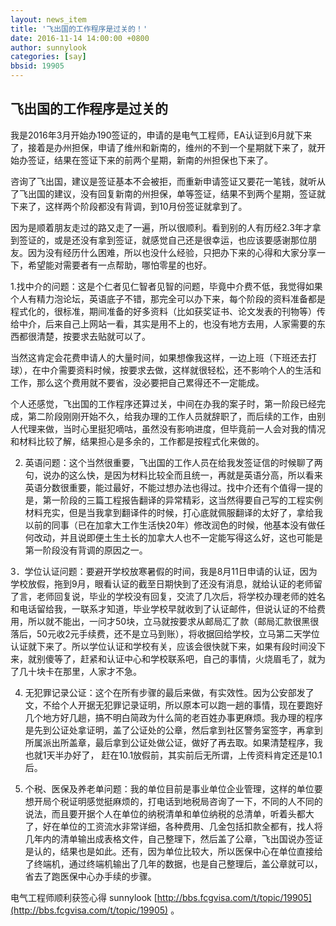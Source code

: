 ```yaml
---
layout: news_item
title: '飞出国的工作程序是过关的！'
date: 2016-11-14 14:00:00 +0800
author: sunnylook
categories: [say]
bbsid: 19905
---
```


## 飞出国的工作程序是过关的

我是2016年3月开始办190签证的，申请的是电气工程师，EA认证到6月就下来了，接着是办州担保，申请了维州和新南的，维州的不到一个星期就下来了，就开始办签证，结果在签证下来的前两个星期，新南的州担保也下来了。

咨询了飞出国，建议是签证基本不会被拒，而重新申请签证又要花一笔钱，就听从了飞出国的建议，没有回复新南的州担保，单等签证，结果不到两个星期，签证就下来了，这样两个阶段都没有背调，到10月份签证就拿到了。

因为是顺着朋友走过的路又走了一遍，所以很顺利。看到别的人有历经2.3年才拿到签证的，或是还没有拿到签证，就感觉自己还是很幸运，也应该要感谢那位朋友。因为没有经历什么困难，所以也没什么经验，只把办下来的心得和大家分享一下，希望能对需要者有一点帮助，哪怕零星的也好。

1.找中介的问题：这是个仁者见仁智者见智的问题，毕竟中介费不低，我觉得如果个人有精力泡论坛，英语底子不错，那完全可以办下来，每个阶段的资料准备都是程式化的，很标准，期间准备的好多资料（比如获奖证书、论文发表的刊物等）传给中介，后来自己上网站一看，其实是用不上的，也没有地方去用，人家需要的东西都很清楚，按要求去贴就可以了。

当然这肯定会花费申请人的大量时间，如果想像我这样，一边上班（下班还去打球），在中介需要资料时候，按要求去做，这样就很轻松，还不影响个人的生活和工作，那么这个费用就不要省，没必要把自己累得还不一定能成。

个人还感觉，飞出国的工作程序还算过关，中间在办我的案子时，第一阶段已经完成，第二阶段刚刚开始不久，给我办理的工作人员就辞职了，而后续的工作，由别人代理来做，当时心里挺犯嘀咕，虽然没有影响进度，但毕竟前一人会对我的情况和材料比较了解，结果担心是多余的，工作都是按程式化来做的。

2. 英语问题：这个当然很重要，飞出国的工作人员在给我发签证信的时候聊了两句，说办的这么快，是因为材料比较全而且统一，再就是英语分高，所以看来英语分数很重要，能过最好，不能过想办法也得过。找中介还有个值得一提的是，第一阶段的三篇工程报告翻译的异常精彩，这当然得要自己写的工程实例材料充实，但是当我拿到翻译件的时候，打心底就佩服翻译的太好了，拿给我以前的同事（已在加拿大工作生活快20年）修改润色的时候，他基本没有做任何改动，并且说即便土生土长的加拿大人也不一定能写得这么好，这也可能是第一阶段没有背调的原因之一。

3．学位认证问题：要避开学校放寒暑假的时间，我是8月11日申请的认证，因为学校放假，拖到9月，眼看认证的截至日期快到了还没有消息，就给认证的老师留了言，老师回复说，毕业的学校没有回复，交流了几次后，将学校办理老师的姓名和电话留给我，一联系才知道，毕业学校早就收到了认证邮件，但说认证的不给费用，所以就不能出，一问才50块，立马就按要求从邮局汇了款（邮局汇款很黑很落后，50元收2元手续费，还不是立马到账），将收据回给学校，立马第二天学位认证就下来了。所以学位认证和学校有关，应该会很快就下来，如果有段时间没下来，就别傻等了，赶紧和认证中心和学校联系吧，自己的事情，火烧眉毛了，就为了几十块卡在那里，人家才不急。

4. 无犯罪记录公证：这个在所有步骤的最后来做，有实效性。因为公安部发了文，不给个人开据无犯罪记录证明，所以原本可以跑一趟的事情，现在要跑好几个地方好几趟，搞不明白简政为什么简的老百姓办事更麻烦。我办理的程序是先到公证处拿证明，盖了公证处的公章，然后拿到社区警务室签字，再拿到所属派出所盖章，最后拿到公证处做公证，做好了再去取。如果清楚程序，我也就1天半办好了， 赶在10.1放假前，其实前后无所谓，上传资料肯定还是10.1后。

5. 个税、医保及养老单问题：我的单位目前是事业单位企业管理，这样的单位要想开局个税证明感觉挺麻烦的，打电话到地税局咨询了一下，不同的人不同的说法，而且要开据个人在单位的纳税清单和单位纳税的总清单，听着头都大了，好在单位的工资流水非常详细，各种费用、几金包括扣款全都有，找人将几年内的清单输出成表格文件，自己整理下，然后盖了公章，飞出国说办签证是认的，结果也是如此。还有，因为单位比较大，所以医保中心在单位直接给了终端机，通过终端机输出了几年的数据，也是自己整理后，盖公章就可以，省去了跑医保中心办手续的步骤。

电气工程师顺利获签心得 sunnylook [http://bbs.fcgvisa.com/t/topic/19905](http://bbs.fcgvisa.com/t/topic/19905) 。